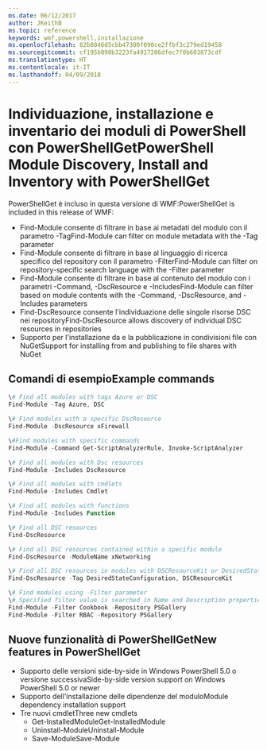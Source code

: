 ```yaml
---
ms.date: 06/12/2017
author: JKeithB
ms.topic: reference
keywords: wmf,powershell,installazione
ms.openlocfilehash: 82b8046d5cbb47300f090ce2ffbf3c279ed19458
ms.sourcegitcommit: cf195b090b3223fa4917206dfec7f0b603873cdf
ms.translationtype: HT
ms.contentlocale: it-IT
ms.lasthandoff: 04/09/2018
---
```

# <a name="powershell-module-discovery-install-and-inventory-with-powershellget"></a><span data-ttu-id="d3fb7-102">Individuazione, installazione e inventario dei moduli di PowerShell con PowerShellGet</span><span class="sxs-lookup"><span data-stu-id="d3fb7-102">PowerShell Module Discovery, Install and Inventory with PowerShellGet</span></span>

<span data-ttu-id="d3fb7-103">PowerShellGet è incluso in questa versione di WMF:</span><span class="sxs-lookup"><span data-stu-id="d3fb7-103">PowerShellGet is included in this release of WMF:</span></span>
-   <span data-ttu-id="d3fb7-104">Find-Module consente di filtrare in base ai metadati del modulo con il parametro -Tag</span><span class="sxs-lookup"><span data-stu-id="d3fb7-104">Find-Module can filter on module metadata with the -Tag parameter</span></span>
-   <span data-ttu-id="d3fb7-105">Find-Module consente di filtrare in base al linguaggio di ricerca specifico del repository con il parametro -Filter</span><span class="sxs-lookup"><span data-stu-id="d3fb7-105">Find-Module can filter on repository-specific search language with the -Filter parameter</span></span>
-   <span data-ttu-id="d3fb7-106">Find-Module consente di filtrare in base al contenuto del modulo con i parametri -Command, -DscResource e -Includes</span><span class="sxs-lookup"><span data-stu-id="d3fb7-106">Find-Module can filter based on module contents with the -Command, -DscResource, and -Includes parameters</span></span>
-   <span data-ttu-id="d3fb7-107">Find-DscResource consente l'individuazione delle singole risorse DSC nei repository</span><span class="sxs-lookup"><span data-stu-id="d3fb7-107">Find-DscResource allows discovery of individual DSC resources in repositories</span></span>
-   <span data-ttu-id="d3fb7-108">Supporto per l'installazione da e la pubblicazione in condivisioni file con NuGet</span><span class="sxs-lookup"><span data-stu-id="d3fb7-108">Support for installing from and publishing to file shares with NuGet</span></span>

## <a name="example-commands"></a><span data-ttu-id="d3fb7-109">Comandi di esempio</span><span class="sxs-lookup"><span data-stu-id="d3fb7-109">Example commands</span></span>
```powershell
\# Find all modules with tags Azure or DSC
Find-Module -Tag Azure, DSC

\# Find modules with a specific DscResource
Find-Module -DscResource xFirewall

\#Find modules with specific commands
Find-Module -Command Get-ScriptAnalyzerRule, Invoke-ScriptAnalyzer

\# Find all modules with Dsc resources
Find-Module -Includes DscResource

\# Find all modules with cmdlets
Find-Module -Includes Cmdlet

\# Find all modules with functions
Find-Module -Includes Function

\# Find all DSC resources
Find-DscResource

\# Find all DSC resources contained within a specific module
Find-DscResource -ModuleName xNetworking

\# Find all DSC resources in modules with DSCResourceKit or DesiredStateConfiguration
Find-DscResource -Tag DesiredStateConfiguration, DSCResourceKit

\# Find modules using -Filter parameter
\# Specified filter value is searched in Name and Description properties
Find-Module -Filter Cookbook -Repository PSGallery
Find-Module -Filter RBAC -Repository PSGallery
```

## <a name="new-features-in-powershellget"></a><span data-ttu-id="d3fb7-110">Nuove funzionalità di PowerShellGet</span><span class="sxs-lookup"><span data-stu-id="d3fb7-110">New features in PowerShellGet</span></span>
-   <span data-ttu-id="d3fb7-111">Supporto delle versioni side-by-side in Windows PowerShell 5.0 o versione successiva</span><span class="sxs-lookup"><span data-stu-id="d3fb7-111">Side-by-side version support on Windows PowerShell 5.0 or newer</span></span>
-   <span data-ttu-id="d3fb7-112">Supporto dell'installazione delle dipendenze del modulo</span><span class="sxs-lookup"><span data-stu-id="d3fb7-112">Module dependency installation support</span></span>
-   <span data-ttu-id="d3fb7-113">Tre nuovi cmdlet</span><span class="sxs-lookup"><span data-stu-id="d3fb7-113">Three new cmdlets</span></span>
    -   <span data-ttu-id="d3fb7-114">Get-InstalledModule</span><span class="sxs-lookup"><span data-stu-id="d3fb7-114">Get-InstalledModule</span></span>
    -   <span data-ttu-id="d3fb7-115">Uninstall-Module</span><span class="sxs-lookup"><span data-stu-id="d3fb7-115">Uninstall-Module</span></span>
    -   <span data-ttu-id="d3fb7-116">Save-Module</span><span class="sxs-lookup"><span data-stu-id="d3fb7-116">Save-Module</span></span>